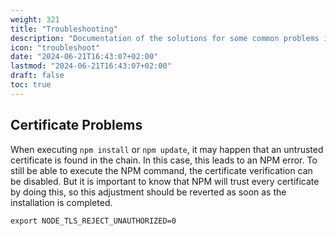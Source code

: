 ```yaml
---
weight: 321
title: "Troubleshooting"
description: "Documentation of the solutions for some common problems in NPM."
icon: "troubleshoot"
date: "2024-06-21T16:43:07+02:00"
lastmod: "2024-06-21T16:43:07+02:00"
draft: false
toc: true
---
```


## Certificate Problems

When executing `npm install` or `npm update`, it may happen that an untrusted certificate is found in the chain.
In this case, this leads to an NPM error. To still be able to execute the NPM command, the certificate verification can be disabled.
But it is important to know that NPM will trust every certificate by doing this, so this adjustment should be reverted as soon as the installation is completed.

```shell
export NODE_TLS_REJECT_UNAUTHORIZED=0
```
